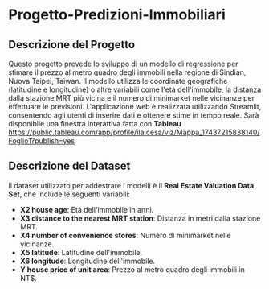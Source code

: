 # Progetto-Predizioni-Immobiliari

## Descrizione del Progetto
Questo progetto prevede lo sviluppo di un modello di regressione per stimare il prezzo al metro quadro degli immobili nella regione di Sindian, Nuova Taipei, Taiwan. Il modello utilizza le coordinate geografiche (latitudine e longitudine) o altre variabili come l'età dell'immobile, la distanza dalla stazione MRT più vicina e il numero di minimarket nelle vicinanze per effettuare le previsioni. L'applicazione web è realizzata utilizzando Streamlit, consentendo agli utenti di inserire dati e ottenere stime in tempo reale.
Sarà disponibile una finestra interattiva fatta con **Tableau** https://public.tableau.com/app/profile/ila.cesa/viz/Mappa_17437215838140/Foglio1?publish=yes 

## Descrizione del Dataset
Il dataset utilizzato per addestrare i modelli è il **Real Estate Valuation Data Set**, che include le seguenti variabili:

- **X2 house age**: Età dell'immobile in anni.
- **X3 distance to the nearest MRT station**: Distanza in metri dalla stazione MRT.
- **X4 number of convenience stores**: Numero di minimarket nelle vicinanze.
- **X5 latitude**: Latitudine dell'immobile.
- **X6 longitude**: Longitudine dell'immobile.
- **Y house price of unit area**: Prezzo al metro quadro degli immobili in NT$.

